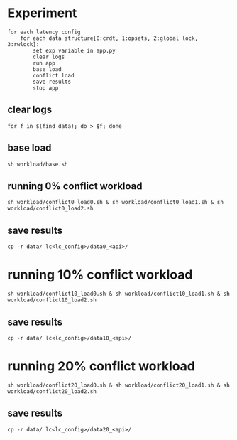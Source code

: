 # Experiment
    for each latency config  
        for each data structure[0:crdt, 1:opsets, 2:global lock, 3:rwlock]:  
            set exp variable in app.py  
            clear logs  
            run app  
            base load  
            conflict load  
            save results  
            stop app

## clear logs
    for f in $(find data); do > $f; done

## base load
    sh workload/base.sh

## running 0% conflict workload
    sh workload/conflict0_load0.sh & sh workload/conflict0_load1.sh & sh workload/conflict0_load2.sh 
## save results
    cp -r data/ lc<lc_config>/data0_<api>/

# running 10% conflict workload
    sh workload/conflict10_load0.sh & sh workload/conflict10_load1.sh & sh workload/conflict10_load2.sh 
## save results
    cp -r data/ lc<lc_config>/data10_<api>/

# running 20% conflict workload
    sh workload/conflict20_load0.sh & sh workload/conflict20_load1.sh & sh workload/conflict20_load2.sh 
## save results
    cp -r data/ lc<lc_config>/data20_<api>/